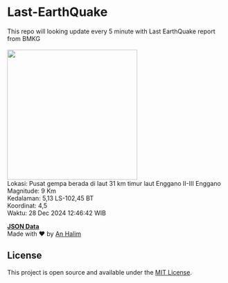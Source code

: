# Last-EarthQuake
This repo will looking update every 5 minute with Last EarthQuake report from BMKG
<br>
<br>
<img src="undefined" width="300"/>
<br>
Lokasi: Pusat gempa berada di laut 31 km timur laut Enggano  II-III Enggano <br>
Magnitude: 9 Km <br>
Kedalaman: 5,13 LS-102,45 BT <br>
Koordinat: 4,5 <br>
Waktu: 28 Dec 2024 12:46:42 WIB <br>

<a href="./data/data.json">**JSON Data**</a>
<br>
Made with ❤️ by <a href="https://github.com/an-halim">An Halim</a>
## License

This project is open source and available under the [MIT License](LICENSE).
